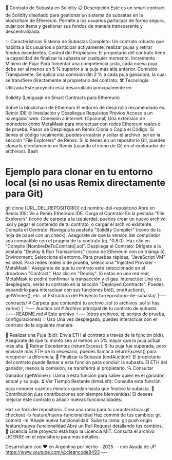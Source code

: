 🚀 Contrato de Subasta en Solidity
📋 Descripción
Este es un smart contract de Solidity diseñado para gestionar un sistema de subastas en la blockchain de Ethereum. Permite a los usuarios participar de forma segura, pujar por ítems y gestionar sus fondos de manera transparente y descentralizada.

✨ Características
Sistema de Subastas Completo: Un contrato robusto que habilita a los usuarios a participar activamente, realizar pujas y retirar fondos excedentes.
Control del Propietario: El propietario del contrato tiene la capacidad de finalizar la subasta en cualquier momento.
Incremento Mínimo de Puja: Para fomentar una competencia justa, cada nueva puja debe ser al menos un 5 % superior a la puja más alta anterior.
Comisión Transparente: Se aplica una comisión del 2 % a cada puja ganadora, la cual se transfiere directamente al propietario del contrato.
🛠️ Tecnología Utilizada
Este proyecto está desarrollado principalmente en:

Solidity (Lenguaje de Smart Contracts para Ethereum)

Sobre la blockchain de Ethereum El entorno de desarrollo recomendado es:
Remix IDE
⚙️ Instalación y Despliegue
Requisitos Previos
Acceso a un navegador web.
Conexión a internet.
(Opcional) Una extensión de monedero como MetaMask para interactuar con redes Ethereum reales o de prueba.
Pasos de Despliegue en Remix
Clona o Copia el Código: Si tienes el código localmente, puedes arrastrar y soltar el archivo .sol en la sección "File Explorers" de Remix. Si lo tienes en un repositorio Git, puedes clonarlo directamente en Remix (usando el icono de Git en el explorador de archivos).
Bash

# Ejemplo para clonar en tu entorno local (si no usas Remix directamente para Git)
git clone [URL_DEL_REPOSITORIO]
cd nombre-del-repositorio
Abre en Remix IDE: Ve a Remix Ethereum IDE.
Carga el Contrato: En la pestaña "File Explorers" (icono de carpeta a la izquierda), puedes crear un nuevo archivo .sol y pegar el contenido de tu contrato, o cargar el archivo existente.
Compila el Contrato: Navega a la pestaña "Solidity Compiler" (icono de la hoja de papel con un check). Asegúrate de que la versión del compilador sea compatible con el pragma de tu contrato (ej. ^0.8.0). Haz clic en "Compile [NombreDeTuContrato].sol".
Despliega el Contrato: Dirígete a la pestaña "Deploy & Run Transactions" (icono de Ethereum con un triángulo).
Environment: Selecciona el entorno. Para pruebas rápidas, "JavaScript VM" es ideal. Para redes reales o de prueba, selecciona "Injected Provider - MetaMask".
Asegúrate de que tu contrato esté seleccionado en el dropdown "Contract".
Haz clic en "Deploy". Si estás en una red real, MetaMask te pedirá confirmar la transacción y el gas.
Interactúa: Una vez desplegado, verás tu contrato en la sección "Deployed Contracts". Puedes expandirlo para interactuar con sus funciones bid(), endAuction(), getWinner(), etc.
📊 Estructura del Proyecto
tu-repositorio-de-subasta/
├── contracts/           # Carpeta que contendrá tu archivo .sol (o archivos .sol si hay varios)
│   └── Auction.sol      # Archivo principal de tu contrato de subasta
├── README.md            # Este archivo
└── (otros archivos, ej: scripts de prueba, configuraciones)
💡 Uso
Una vez desplegado, puedes interactuar con el contrato de la siguiente manera:

📝 Realizar una Puja (bid): Envía ETH al contrato a través de la función bid(). Asegúrate de que tu monto sea al menos un 5% mayor que la puja actual más alta.
🔄 Retirar Excedentes (returnExcess): Si tu puja fue superada, pero enviaste más ETH de lo necesario, puedes llamar a returnExcess() para recuperar la diferencia.
🏁 Finalizar la Subasta (endAuction): El propietario del contrato puede llamar a esta función para concluir la subasta. El ETH del ganador, menos la comisión, se transferirá al propietario.
🔍 Consultar Ganador (getWinner): Llama a esta función para saber quién es el ganador actual y su puja.
⏳ Ver Tiempo Restante (timeLeft): Consulta esta función para conocer cuántos minutos quedan hasta que finalice la subasta.
👥 Contribución
¡Las contribuciones son siempre bienvenidas! Si deseas mejorar este contrato o añadir nuevas funcionalidades:

Haz un fork del repositorio.
Crea una rama para tu característica: git checkout -b feature/nueva-funcionalidad
Haz commit de tus cambios: git commit -m 'Añade nueva funcionalidad'
Sube tu rama: git push origin feature/nueva-funcionalidad
Abre un Pull Request detallando tus cambios.
📄 Licencia
Este proyecto está bajo la Licencia MIT. Consulta el archivo LICENSE en el repositorio para más detalles.

Desarrollado con ❤️ en Argentina por Verito - 2025
-- con Ayuda de JP https://www.youtube.com/@cleancode8493 ---
